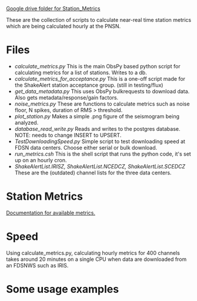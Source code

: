 
<a href="https://drive.google.com/drive/u/1/folders/0B8N_TOtFCLuyOVNUUmVuTzJTNHc">Google drive folder for Station_Metrics</a>

These are the collection of scripts to calculate near-real time station metrics which are being calculated hourly at the PNSN.

# Files

- *calculate_metrics.py*    This is the main ObsPy based python script for calculating metrics for a list of stations.  Writes to a db. 
- *calculate_metrics_for_acceptance.py* This is a one-off script made for the ShakeAlert station acceptance group. (still in testing/flux) 
- *get_data_metadata.py*    This uses ObsPy bulkrequests to download data.  Also gets metadata/response/gain factors.
- *noise_metrics.py*        These are functions to calculate metrics such as noise floor, N spikes, duration of RMS > threshold.
- *plot_station.py*         Makes a simple .png figure of the seismogram being analyzed.
- *database_read_write.py*  Reads and writes to the postgres database.  NOTE: needs to change INSERT to UPSERT.
- *TestDownloadingSpeed.py* Simple script to test downloading speed at FDSN data centers. Choose either serial or bulk download.
- *run_metrics.csh*  This is the shell script that runs the python code, it's set up on an hourly cron.
- *ShakeAlertList.IRISZ, ShakeAlertList.NCEDCZ, ShakeAlertList.SCEDCZ* These are the (outdated) channel lists for the three data centers.

# Station Metrics

<a href="https://github.com/pnsn/station_metrics/tree/master/station_metrics/metrics">Documentation for available metrics.</a>

# Speed

Using calculate_metrics.py, calculating hourly metrics for 400 channels takes around 20 minutes on a single CPU when data are downloaded from an FDSNWS such as IRIS.

# Some usage examples



